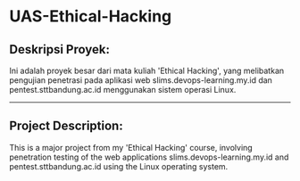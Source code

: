 # UAS-Ethical-Hacking

## Deskripsi Proyek:
Ini adalah proyek besar dari mata kuliah 'Ethical Hacking', yang melibatkan pengujian penetrasi pada aplikasi web slims.devops-learning.my.id dan pentest.sttbandung.ac.id menggunakan sistem operasi Linux.<hr>
## Project Description:
This is a major  project from my 'Ethical Hacking' course, involving penetration testing of the web applications slims.devops-learning.my.id and pentest.sttbandung.ac.id using the Linux operating system.
